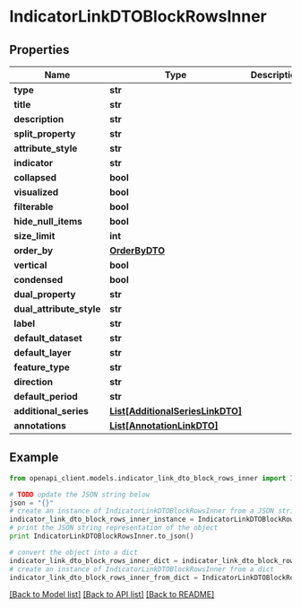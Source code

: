 # IndicatorLinkDTOBlockRowsInner


## Properties
Name | Type | Description | Notes
------------ | ------------- | ------------- | -------------
**type** | **str** |  | 
**title** | **str** |  | [optional] 
**description** | **str** |  | [optional] 
**split_property** | **str** |  | [optional] 
**attribute_style** | **str** |  | [optional] 
**indicator** | **str** |  | [optional] 
**collapsed** | **bool** |  | [optional] 
**visualized** | **bool** |  | [optional] 
**filterable** | **bool** |  | [optional] 
**hide_null_items** | **bool** |  | [optional] 
**size_limit** | **int** |  | [optional] 
**order_by** | [**OrderByDTO**](OrderByDTO.md) |  | [optional] 
**vertical** | **bool** |  | [optional] 
**condensed** | **bool** |  | [optional] 
**dual_property** | **str** |  | [optional] 
**dual_attribute_style** | **str** |  | [optional] 
**label** | **str** |  | [optional] 
**default_dataset** | **str** |  | [optional] 
**default_layer** | **str** |  | [optional] 
**feature_type** | **str** |  | [optional] 
**direction** | **str** |  | [optional] 
**default_period** | **str** |  | [optional] 
**additional_series** | [**List[AdditionalSeriesLinkDTO]**](AdditionalSeriesLinkDTO.md) |  | [optional] 
**annotations** | [**List[AnnotationLinkDTO]**](AnnotationLinkDTO.md) |  | [optional] 

## Example

```python
from openapi_client.models.indicator_link_dto_block_rows_inner import IndicatorLinkDTOBlockRowsInner

# TODO update the JSON string below
json = "{}"
# create an instance of IndicatorLinkDTOBlockRowsInner from a JSON string
indicator_link_dto_block_rows_inner_instance = IndicatorLinkDTOBlockRowsInner.from_json(json)
# print the JSON string representation of the object
print IndicatorLinkDTOBlockRowsInner.to_json()

# convert the object into a dict
indicator_link_dto_block_rows_inner_dict = indicator_link_dto_block_rows_inner_instance.to_dict()
# create an instance of IndicatorLinkDTOBlockRowsInner from a dict
indicator_link_dto_block_rows_inner_from_dict = IndicatorLinkDTOBlockRowsInner.from_dict(indicator_link_dto_block_rows_inner_dict)
```
[[Back to Model list]](../README.md#documentation-for-models) [[Back to API list]](../README.md#documentation-for-api-endpoints) [[Back to README]](../README.md)



